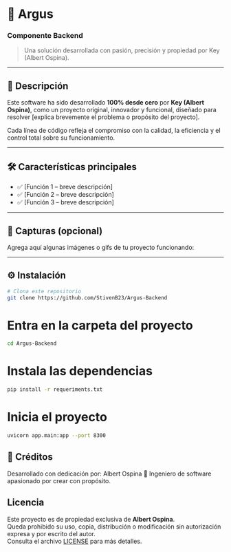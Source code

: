 # 🚀 Argus
### Componente Backend
> Una solución desarrollada con pasión, precisión y propiedad por Key (Albert Ospina).

---

## 📌 Descripción

Este software ha sido desarrollado **100% desde cero** por **Key (Albert Ospina)**, como un proyecto original, innovador y funcional, diseñado para resolver [explica brevemente el problema o propósito del proyecto].

Cada línea de código refleja el compromiso con la calidad, la eficiencia y el control total sobre su funcionamiento.

---

## 🛠️ Características principales

- ✅ [Función 1 – breve descripción]
- ✅ [Función 2 – breve descripción]
- ✅ [Función 3 – breve descripción]

---

## 📸 Capturas (opcional)

Agrega aquí algunas imágenes o gifs de tu proyecto funcionando:

---

## ⚙️ Instalación

```bash
# Clona este repositorio
git clone https://github.com/StivenB23/Argus-Backend
```
# Entra en la carpeta del proyecto
```bash
cd Argus-Backend
```

# Instala las dependencias
```bash
pip install -r requeriments.txt
```

# Inicia el proyecto
```bash
uvicorn app.main:app --port 8300 
```


## 🤝 Créditos
Desarrollado con dedicación por:
Albert Ospina
🚀 Ingeniero de software apasionado por crear con propósito.

## Licencia
Este proyecto es de propiedad exclusiva de **Albert Ospina**.  
Queda prohibido su uso, copia, distribución o modificación sin autorización expresa y por escrito del autor.  
Consulta el archivo [LICENSE](./LICENSE) para más detalles.

